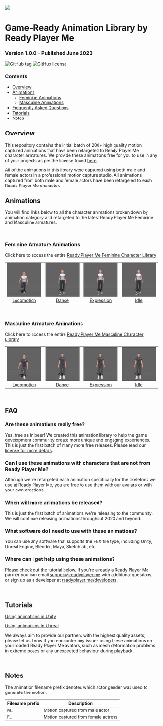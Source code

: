 <div align="left">
    <img src="https://readyplayer.me/images/home/logo.svg" width="20%">
</div>

# Game-Ready Animation Library by Ready Player Me
### Version 1.0.0 - Published June 2023
![GitHub tag](https://img.shields.io/github/v/tag/readyplayerme/animation-library)
![GitHub license](https://img.shields.io/github/license/readyplayerme/animation-library)

### Contents
- [Overview](#overview)
- [Animations](#animations)
    - [Feminine Animations](#feminine-animations)
    - [Masculine Animations](#masculine-animations)
- [Frequently Asked Questions](#faq)
- [Tutorials](#tutorials)
- [Notes](#notes)

## Overview

This repository contains the initial batch of 200+ high quality motion captured animations that have been retargeted to Ready Player Me character armatures. We provide these animations free for you to use in any of your projects as per the license found [here](LICENSE).

All of the animations in this library were captured using both male and female actors in a professional motion capture studio. All animations captured from both male and female actors have been retargeted to each Ready Player Me character.

## Animations

You will find links below to all the character animations broken down by animation category and retargeted to the latest Ready Player Me Feminine and Masculine armatures.

</br>

### Feminine Armature Animations

Click here to access the entire [Ready Player Me Feminine Character Library](/feminine/fbx/)
<table style="width: 100%; table-layout: fixed;">
<tr>
<td style="width: 25%;">
<img src="feminine\gif\locomotion\F_Run_001.gif" style="width:100%">
  <div class="caption" align=middle> <a href="feminine/fbx/locomotion" target="_blank">Locomotion</a></div>
</td>
<td style="width: 25%;">
<img src="feminine/gif/dance/F_Dances_005.gif" style="width:100%">
  <div class="caption" align=middle> <a href="feminine/fbx/dance" target="_blank">Dance</a></div>
</td>
<td style="width: 25%;">
<img src="feminine/gif/expression/F_Talking_Variations_001.gif" style="width:100%">
  <div class="caption" align=middle> <a href="feminine/fbx/expression" target="_blank">Expression</a></div>
</td>
<td style="width: 25%;">
<img src="feminine/gif/idle/F_Standing_Idle_Variations_002.gif" style="width:100%">
  <div class="caption" align=middle> <a href="feminine/fbx/idle" target="_blank">Idle</a></div>
</td>
</tr>
</table>

</br>

### Masculine Armature Animations
Click here to access the entire [Ready Player Me Masculine Character Library](/masculine/fbx/)
<table style="width: 100%; table-layout: fixed;">
<tr>
<td style="width: 25%;">
<img src="masculine\gif\locomotion\F_Run_001.gif" style="width:100%">
  <div class="caption" align=middle> <a href="masculine/fbx/locomotion" target="_blank">Locomotion</a></div>
</td>
<td style="width: 25%;">
<img src="masculine/gif/dance/F_Dances_001.gif" style="width:100%">
  <div class="caption" align=middle> <a href="masculine/fbx/dance" target="_blank">Dance</a></div>
</td>
<td style="width: 25%;">
<img src="masculine/gif/expression/F_Talking_Variations_004.gif" style="width:100%">
  <div class="caption" align=middle> <a href="masculine/fbx/expression" target="_blank">Expression</a></div>
</td>
<td style="width: 25%;">
<img src="masculine/gif/idle/F_Standing_Idle_Variations_001.gif" style="width:100%">
  <div class="caption" align=middle> <a href="masculine/fbx/idle" target="_blank">Idle</a></div>
</td>
</tr>
</table>

<!--
*(Click on the character name in the table below to preview and download the available animations for a specific Ready Player Me character)*

| Character | Description |
| --------- | ----------- |
| [Female](/female/fbx/) | Animations retargeted to Ready Player Me Female Armature |
| [Male](/male/fbx/) | Animations retargeted to Ready Player Me Male Armature |

-->
</br>

## FAQ

### Are these animations really free?
Yes, free as in beer! We created this animation library to help the game development community create more unique and engaging experiences. This is just the first batch of many more free releases. Please read our [license for more details](LICENSE.md).

### Can I use these animations with characters that are not from Ready Player Me?
Although we've retargeted each animation specifically for the skeletons we use at Ready Player Me, you are free to use them with our avatars or with your own creations.

### When will more animations be released?
This is just the first batch of animations we're releasing to the community. We will continue releasing animations throughout 2023 and beyond.

### What software do I need to use with these animations?
You can use any software that supports the FBX file type, including Unity, Unreal Engine, Blender, Maya, Sketchfab, etc. 

### Where can I get help using these animations?
Please check out the tutorial below. If you're already a Ready Player Me partner you can email support@readyplayer.me with additional questions, or sign up as a developer at [readyplayer.me/developers](https://readyplayer.me/developers).


</br>

## Tutorials

[Using animations in Unity](/guides/Unity-Guide.md)

[Using animations in Unreal](/guides/Unreal-Guide.md)

We always aim to provide our partners with the highest quality assets, please let us know if you encounter any issues using these animations on your loaded Ready Player Me avatars, such as mesh deformation problems in extreme poses or any unexpected behaviour during playback.

</br>

## Notes

The animation filename prefix denotes which actor gender was used to generate the motion:

| Filename prefix | Description |
| --------- | ----------- |
| M_ | Motion captured from male actor |
| F_ | Motion captured from female actress |




